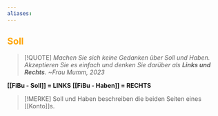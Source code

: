 ```yaml
---
aliases:
---
```

## <font color = "orange">Soll</font>

>[!QUOTE]
>*Machen Sie sich keine Gedanken über Soll und Haben. Akzeptieren Sie es einfach und denken Sie darüber als **Links und Rechts**.
>     ~Frau Mumm, 2023*

**[[FiBu - Soll]] = LINKS**
**[[FiBu - Haben]] = RECHTS**

>[!MERKE]
>Soll und Haben beschreiben die beiden Seiten eines [[Konto]]s.

